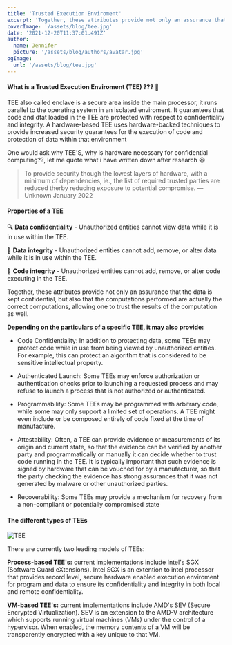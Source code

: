 ```yaml
---
title: 'Trusted Execution Enviroment'
excerpt: 'Together, these attributes provide not only an assurance that the data is kept confidential, but also that the computations performed are actually the correct computations, allowing one to trust the results of the computation as well'
coverImage: '/assets/blog/tee.jpg'
date: '2021-12-20T11:37:01.491Z'
author:
  name: Jennifer
  picture: '/assets/blog/authors/avatar.jpg'
ogImage:
  url: '/assets/blog/tee.jpg'
---
```


#### What is a Trusted Execution Enviroment (TEE) ??? 🔐

TEE also called enclave is a secure area inside the main processor, it runs parallel to the operating system in an isolated enviroment. It guarantees that code and dtat loaded in the TEE are protected with respect to confidentiality and integrity. A hardware-based TEE uses hardware-backed techniques to provide increased security guarantees for the execution of code and protection of data within that environment

One would ask why TEE'S, why is hardware necessary for confidential computing??, let me quote what i have written down after research 😃

> To provide security though the lowest layers of hardware, with a minimum of dependencies, ie., the list of required trusted parties are reduced therby reducing exposure to potential compromise. 
— Unknown January 2022 

#### Properties of a TEE

🔍 **Data confidentiality** - Unauthorized entities cannot view data while it is in use within the TEE.

🔏 **Data integrity** - Unauthorized entities cannot add, remove, or alter data while it is in use within the TEE.

🔑 **Code integrity** - Unauthorized entities cannot add, remove, or alter code executing in the TEE.

Together, these attributes provide not only an assurance that the data is kept confidential, but also that the computations performed are actually the correct computations, allowing one to trust the results of the computation as well.

 **Depending on the particulars of a specific TEE, it may also provide:**

- Code Confidentiality: In addition to protecting data, some TEEs may protect code while in use from being viewed by unauthorized entities. For example, this can protect an algorithm that is considered to be sensitive intellectual property.

- Authenticated Launch: Some TEEs may enforce authorization or authentication checks prior to launching a requested process and may refuse to launch a process that is not authorized or authenticated.

- Programmability: Some TEEs may be programmed with arbitrary code, while some may only support a limited set of operations. A TEE might even include or be composed entirely of code fixed at the time of manufacture.

- Attestability: Often, a TEE can provide evidence or measurements of its origin and current state, so that the evidence can be verified by another party and programmatically or manually it can decide whether to trust code running in the TEE. It is typically important that such evidence is signed by hardware that can be vouched for by a manufacturer, so that the party checking the evidence has strong assurances that it was not generated by malware or other unauthorized parties.

- Recoverability: Some TEEs may provide a mechanism for recovery from a non-compliant or potentially compromised state

#### The different types of TEEs

![TEE](/assets/blog/tee2.png)

There are currently two leading models of TEEs:

**Process-based TEE's:** current implementations include Intel's SGX (Software Guard eXtensions). Intel SGX is an extention to intel processor that provides record level, secure hardware enabled execution enviroment for program and data to ensure its confidentiality and integrity in both local and remote confidentiality.

**VM-based TEE's:** current implementations include AMD's SEV (Secure Encrypted Virtualization). SEV is an extension to the AMD-V architecture which supports running virtual machines (VMs) under the control of a hypervisor. When enabled, the memory contents of a VM will be transparently encrypted with a key unique to that VM. 
